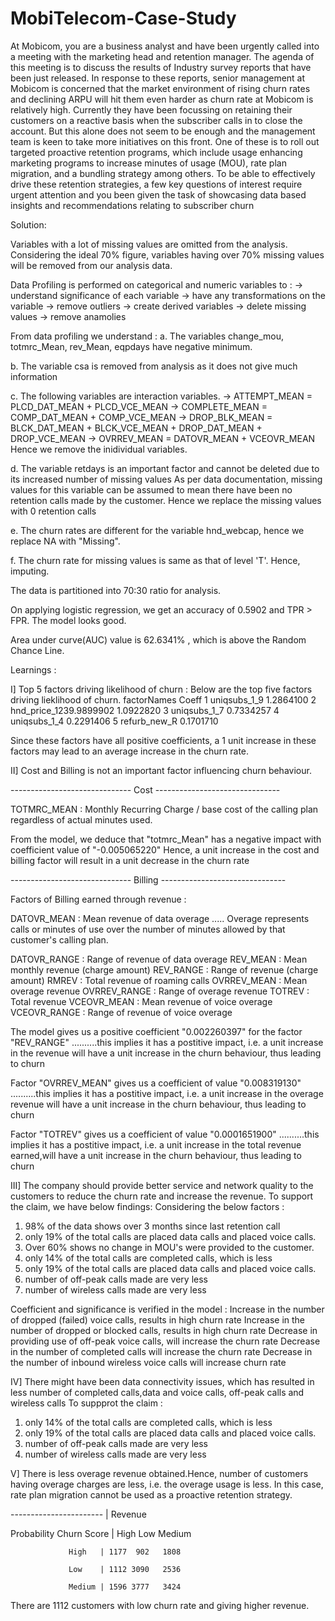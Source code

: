 # MobiTelecom-Case-Study
At Mobicom, you are a business analyst and have been urgently called into a meeting with the marketing head and retention manager. The agenda of this meeting is to discuss the results of Industry survey reports that have been just released. In response to these reports, senior management at Mobicom is concerned that the market environment of rising churn rates and declining ARPU will hit them even harder as churn rate at Mobicom is relatively high. Currently they have been focussing on retaining their customers on a reactive basis when the subscriber calls in to close the account. But this alone does not seem to be enough and the management team is keen to take more initiatives on this front. One of these is to roll out targeted proactive retention programs, which include usage enhancing marketing programs to increase minutes of usage (MOU), rate plan migration, and a bundling strategy among others. To be able to effectively drive these retention strategies, a few key questions of interest require urgent attention and you been given the task of showcasing data based insights and recommendations relating to subscriber churn


Solution:

Variables with a lot of missing values are omitted from the analysis. Considering the ideal 70% figure, variables having over 70% missing values will be removed from our analysis data.


Data Profiling is performed on categorical and numeric variables to :
-> understand significance of each variable
-> have any transformations on the variable
-> remove outliers
-> create derived variables
-> delete missing values 
-> remove anamolies 

From data profiling we understand :
a. The variables change_mou, totmrc_Mean, rev_Mean, eqpdays have negative minimum.

b. The variable csa is removed from analysis as it does not give much information

c. The following variables are interaction variables.
-> ATTEMPT_MEAN =	PLCD_DAT_MEAN + PLCD_VCE_MEAN
-> COMPLETE_MEAN	= COMP_DAT_MEAN + COMP_VCE_MEAN
-> DROP_BLK_MEAN	 = BLCK_DAT_MEAN + BLCK_VCE_MEAN + DROP_DAT_MEAN + DROP_VCE_MEAN
-> OVRREV_MEAN	= DATOVR_MEAN + VCEOVR_MEAN
Hence we remove the inidividual variables.

d. The variable retdays is an important factor and cannot be deleted due to its increased number of missing values
As per data documentation, missing values for this variable can be assumed to mean there have been no retention calls made by the customer. Hence we replace the missing values with 0 retention calls

e. The churn rates are different for the variable hnd_webcap, hence we replace NA with "Missing".

f. The churn rate for missing values is same as that of level 'T'. Hence, imputing.

The data is partitioned into 70:30 ratio for analysis.


On applying logistic regression, we get an accuracy of 0.5902 and TPR > FPR. The model looks good.

Area under curve(AUC) value is 62.6341% , which is above the Random Chance Line.



Learnings :

I] Top 5 factors driving likelihood of churn :
Below are the top five factors driving lieklihood of churn. 
             factorNames     Coeff
1           uniqsubs_1_9 1.2864100
2 hnd_price_1239.9899902 1.0922820
3           uniqsubs_1_7 0.7334257
4           uniqsubs_1_4 0.2291406
5           refurb_new_R 0.1701710

Since these factors have all positive coefficients, a 1 unit increase in these factors may lead to an average increase in the churn 
rate.


II] Cost and Billing is not an important factor influencing churn behaviour.

 ------------------------------ Cost -------------------------------
 
   TOTMRC_MEAN	 : Monthly Recurring Charge / base cost of the calling 
                  plan regardless of actual minutes used.

 From the model, we deduce that "totmrc_Mean" has a negative impact with
 coefficient value of "-0.005065220"
 Hence, a unit increase in the cost and billing factor will result in a unit
 decrease in the churn rate


------------------------------ Billing -------------------------------

 Factors of Billing earned through revenue : 

   DATOVR_MEAN  :	Mean revenue of data overage
  ..... Overage represents calls or minutes of use over the number of minutes 
  allowed by that customer's calling plan.

   DATOVR_RANGE :	Range of revenue of data overage
   REV_MEAN	   :  Mean monthly revenue (charge amount)
   REV_RANGE	   :  Range of revenue (charge amount)
   RMREV	       :  Total revenue of roaming calls
   OVRREV_MEAN	 :  Mean overage revenue
   OVRREV_RANGE :  Range of overage revenue
   TOTREV	     :  Total revenue
   VCEOVR_MEAN	 :  Mean revenue of voice overage
   VCEOVR_RANGE :  Range of revenue of voice overage



 The model gives us a positive coefficient "0.002260397" for the factor
 "REV_RANGE"
 ..........this implies it has a postitive impact,
 i.e. a unit increase in the revenue will have a unit increase in the churn 
 behaviour, thus leading to churn


 Factor "OVRREV_MEAN" gives us a coefficient of value "0.008319130"
 ..........this implies it has a postitive impact,
 i.e. a unit increase in the overage revenue will have a unit increase in the 
 churn behaviour, thus leading to churn


 Factor "TOTREV" gives us a coefficient of value "0.0001651900"
 ..........this implies it has a postitive impact,
 i.e. a unit increase in the total revenue earned,will have a unit increase in 
 the churn behaviour, thus leading to churn



III] The company should provide better service and network quality to the customers to reduce the churn rate and increase the revenue.
To support the claim, we have below findings:
Considering the below factors :
1. 98% of the data shows over 3 months since last retention call
2. only 19% of the total calls are placed data calls and placed voice calls.
3. Over 60% shows no change in MOU's were provided to the customer.
4. only 14% of the total calls are completed calls, which is less
5. only 19% of the total calls are placed data calls and placed voice calls.
6. number of off-peak calls made are very less
7. number of wireless calls made are very less

Coefficient and significance is verified in the model :
Increase in the number of dropped (failed) voice calls, results in high churn rate
Increase in the number of dropped or blocked calls, results in high churn rate
Decrease in providing use of off-peak voice calls, will increase the churn rate
Decrease in the number of completed calls will increase the churn rate
Decrease in the number of inbound wireless voice calls will increase churn rate



IV] There might have been data connectivity issues, which has resulted in less number of completed calls,data and voice calls,
off-peak calls and wireless calls
To suppprot the claim :
1. only 14% of the total calls are completed calls, which is less
2. only 19% of the total calls are placed data calls and placed voice calls.
3. number of off-peak calls made are very less
4. number of wireless calls made are very less


V]  There is less overage revenue obtained.Hence, number of customers having overage charges are less, i.e. the overage usage is less.
In this case, rate plan migration cannot be used as a proactive retention strategy.

----------------------- |   Revenue

Probability Churn Score |  High  Low Medium

                 High   | 1177  902   1808
                 
                 Low    | 1112 3090   2536
                 
                 Medium | 1596 3777   3424

There are 1112 customers with low churn rate and giving higher revenue.




